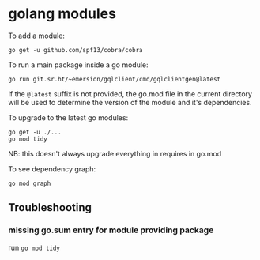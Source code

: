# golang modules

To add a module:

```
go get -u github.com/spf13/cobra/cobra
```

To run a main package inside a go module:

```
go run git.sr.ht/~emersion/gqlclient/cmd/gqlclientgen@latest
```

If the `@latest` suffix is not provided, the go.mod file in the current directory will be used to determine the version of the module and it's dependencies.

To upgrade to the latest go modules:

```
go get -u ./...
go mod tidy
```

NB: this doesn't always upgrade everything in requires in go.mod

To see dependency graph:

```
go mod graph
```

## Troubleshooting

### missing go.sum entry for module providing package

run `go mod tidy`
